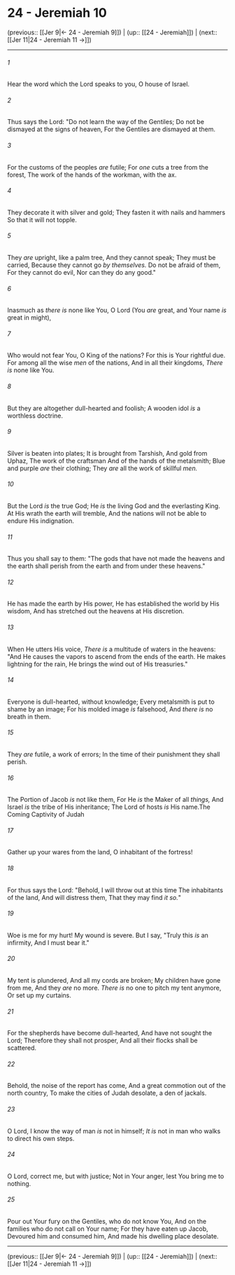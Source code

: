 # 24 - Jeremiah 10

(previous:: [[Jer 9|← 24 - Jeremiah 9]]) | (up:: [[24 - Jeremiah]]) | (next:: [[Jer 11|24 - Jeremiah 11 →]])

***


###### 1 
Hear the word which the Lord speaks to you, O house of Israel. 

###### 2 
Thus says the Lord: "Do not learn the way of the Gentiles; Do not be dismayed at the signs of heaven, For the Gentiles are dismayed at them. 

###### 3 
For the customs of the peoples _are_ futile; For _one_ cuts a tree from the forest, The work of the hands of the workman, with the ax. 

###### 4 
They decorate it with silver and gold; They fasten it with nails and hammers So that it will not topple. 

###### 5 
They _are_ upright, like a palm tree, And they cannot speak; They must be carried, Because they cannot go _by themselves._ Do not be afraid of them, For they cannot do evil, Nor can they do any good." 

###### 6 
Inasmuch as _there is_ none like You, O Lord (You _are_ great, and Your name _is_ great in might), 

###### 7 
Who would not fear You, O King of the nations? For this is Your rightful due. For among all the wise _men_ of the nations, And in all their kingdoms, _There is_ none like You. 

###### 8 
But they are altogether dull-hearted and foolish; A wooden idol _is_ a worthless doctrine. 

###### 9 
Silver is beaten into plates; It is brought from Tarshish, And gold from Uphaz, The work of the craftsman And of the hands of the metalsmith; Blue and purple _are_ their clothing; They _are_ all the work of skillful _men._ 

###### 10 
But the Lord _is_ the true God; He _is_ the living God and the everlasting King. At His wrath the earth will tremble, And the nations will not be able to endure His indignation. 

###### 11 
Thus you shall say to them: "The gods that have not made the heavens and the earth shall perish from the earth and from under these heavens." 

###### 12 
He has made the earth by His power, He has established the world by His wisdom, And has stretched out the heavens at His discretion. 

###### 13 
When He utters His voice, _There is_ a multitude of waters in the heavens: "And He causes the vapors to ascend from the ends of the earth. He makes lightning for the rain, He brings the wind out of His treasuries." 

###### 14 
Everyone is dull-hearted, without knowledge; Every metalsmith is put to shame by an image; For his molded image _is_ falsehood, And _there is_ no breath in them. 

###### 15 
They _are_ futile, a work of errors; In the time of their punishment they shall perish. 

###### 16 
The Portion of Jacob _is_ not like them, For He _is_ the Maker of all _things,_ And Israel _is_ the tribe of His inheritance; The Lord of hosts _is_ His name.The Coming Captivity of Judah 

###### 17 
Gather up your wares from the land, O inhabitant of the fortress! 

###### 18 
For thus says the Lord: "Behold, I will throw out at this time The inhabitants of the land, And will distress them, That they may find _it so._" 

###### 19 
Woe is me for my hurt! My wound is severe. But I say, "Truly this _is_ an infirmity, And I must bear it." 

###### 20 
My tent is plundered, And all my cords are broken; My children have gone from me, And they _are_ no more. _There is_ no one to pitch my tent anymore, Or set up my curtains. 

###### 21 
For the shepherds have become dull-hearted, And have not sought the Lord; Therefore they shall not prosper, And all their flocks shall be scattered. 

###### 22 
Behold, the noise of the report has come, And a great commotion out of the north country, To make the cities of Judah desolate, a den of jackals. 

###### 23 
O Lord, I know the way of man _is_ not in himself; _It is_ not in man who walks to direct his own steps. 

###### 24 
O Lord, correct me, but with justice; Not in Your anger, lest You bring me to nothing. 

###### 25 
Pour out Your fury on the Gentiles, who do not know You, And on the families who do not call on Your name; For they have eaten up Jacob, Devoured him and consumed him, And made his dwelling place desolate.

***

(previous:: [[Jer 9|← 24 - Jeremiah 9]]) | (up:: [[24 - Jeremiah]]) | (next:: [[Jer 11|24 - Jeremiah 11 →]])
